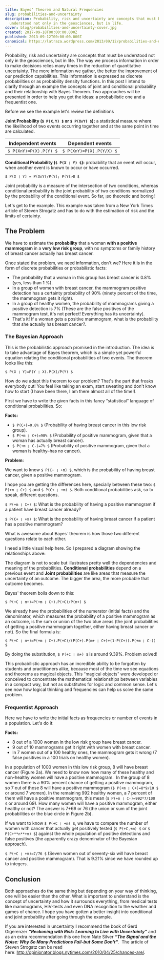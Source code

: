 ```yaml
---
title: Bayes' Theorem and Natural Frequencies
slug: probabilities-and-uncertainty
description: Probability, risk and uncertainty are concepts that must be
  understood not only in the geosciences, but in life.
cover: blog/probabilities-and-uncertainty-cover.jpg
created: 2017-09-18T00:00:00.000Z
published: 2013-09-12T00:00:00.000Z
canonical: https://latraza.wordpress.com/2013/09/12/probabilities-and-uncertainty-bayes-theorem-and-natural-frequencies/
---
```

Probability, risk and uncertainty are concepts that must be understood not only in the geosciences, but in life. The way we process information in order to make decisions relies many times in the reduction of quantitative uncertainty. The more information we gather, the better the improvement of our prediction capabilities. This information is expressed as discrete probabilities or as probability density functions. In this post I intend to clarify through an example the concepts of joint and conditional probability and their relationship with Bayes Theorem. Two approaches will be presented in order to help you get the ideas: a probabilistic one and a frequentist one.

Before we see the example let's review the definitions

**Joint Probability (`$ P(X,Y) $` or `$ P(X∩Y) $`):** a statistical measure where the likelihood of two events occurring together and at the same point in time are calculated.

| **Independent events** | **Dependent events**     |
| ---------------------- | ------------------------ |
| `$ P(X∩Y)=P(X).P(Y) $` | `$ P(X∩Y)=P(X).P(Y/X) $` |

**Conditional Probability (`$ P(X ❘ Y) $`):** probability that an event will occur, when another event is known to occur or have occurred.

`$ P(X ❘ Y) = P(X∩Y)/P(Y); P(Y)>0 $`

Joint probability is a measure of the intersection of two conditions, whereas conditional probability is the joint probability of two conditions normalized by the probability of the conditional event. So far, ¡so theoretic and boring!

Let's get to the example. This example was taken from a New York Times article of Steven Strogatz and has to do with the estimation of risk and the limits of certainty.

## The Problem

We have to estimate the **probability** that a woman **with a positive mammogram** in a **very low risk group**, with no symptoms or family history of breast cancer actually has breast cancer.

Once stated the problem, we need information, don't we? Here it is in the form of discrete probabilities or probabilistic facts:

* The probability that a woman in this group has breast cancer is 0.8% (yes, less than 1 %).
* In a group of women with breast cancer, the mammogram positive detection has a certainty probability of 90% (ninety percent of the time, the mammogram gets it right).
* In a group of healthy women, the probability of mammograms giving a positive detection is 7% (These are the false positives of the mammogram test, it's not perfect! Everything has its uncertainty).
* That's it! If a woman gets a positive mammogram, what is the probability that she actually has breast cancer?.

### The Bayesian Approach

This is the probabilistic approach promised in the introduction. The idea is to take advantage of Bayes theorem, which is a simple yet powerful equation relating the conditional probabilities of two events. The theorem looks like this:

`$ P(X ❘ Y)=P(Y ❘ X).P(X)/P(Y) $`

How do we adapt this theorem to our problem? That's the part that freaks everybody out! You feel like taking an exam, start sweating and don't know how to start (I have been there, I am there almost all of the time!).

First we have to write the given facts in this fancy “statistical” language of conditional probabilities. So:

**Facts:**

* `$ P(C+)=0.8% $` (Probability of having breast cancer in this low risk group).
* `$ P(+m ❘ C+)=90% $` (Probability of positive mammogram, given that a woman has actually breast cancer).
* `$ P(+m ❘ C-)=7% $` (Probability of positive mammogram, given that a woman is healthy–has no cancer).

**Problem:**

We want to know `$ P(C+ ❘ +m) $`, which is the probability of having breast cancer, given a positive mammogram.

I hope you are getting the differences here, specially between these two: `$ P(+m ❘ C+) $` and `$ P(C+ ❘ +m) $`. Both conditional probabilities ask, so to speak, different questions.

`$ P(+m ❘ C+) $`: What is the probability of having a positive mammogram if a patient have breast cancer already?

`$ P(C+ ❘ +m) $`: What is the probability of having breast cancer if a patient has a positive mammogram?

What is awesome about Bayes´ theorem is how those two different questions relate to each other.

I need a little visual help here. So I prepared a diagram showing the relationships above:

<blog-image src="blog/probabilities-and-uncertainty-figure_1.jpg" width="1646" height="696" alt="Figure 1: Visual representation of Conditional and Joint probabilities"></blog-image>

The diagram is not to scale but illustrates pretty well the dependencies and meaning of the probabilities. **Conditional probabilities** depend on a previous event and **Joint probabilities** are like areas that measure the uncertainty of an outcome. The bigger the area, the more probable that outcome becomes.

Bayes' theorem boils down to this:

`$ P(+C ❘ m+)=P(+m ❘ C+).P(+C)/P(m+) $`

We already have the probabilities of the numerator (initial facts) and the denominator, which measures the probability of a positive mammogram as an outcome, is the sum or union of the two blue areas (the joint probabilities of getting a positive mammogram together, either having breast cancer or not). So the final formula is:

`$ P(+C ❘ m+)=P(+m ❘ C+).P(+C)/(P(C+).P(m+ ❘ C+)+(1-P(C+)).P(+m ❘ C-)) $`

By doing the substitution, `$ P(+C ❘ m+) $` is around 9.39%. Problem solved!

This probabilistic approach has an incredible ability to be forgotten by students and practitioners alike, because most of the time we see equations and theorems as magical objects. This “magical objects” were developed or conceived to concentrate the mathematical relationships between variables in a compact way, but not as substitutes for logic and common sense. Let's see now how logical thinking and frequencies can help us solve the same problem.

### Frequentist Approach

Here we have to write the initial facts as frequencies or number of events in a population. Let's do it:

**Facts:**

* 8 out of a 1000 women in the low risk group have breast cancer.
* 9 out of 10 mammograms get it right with women with breast cancer.
* In 7 women out of a 100 healthy ones, the mammogram gets it wrong (7 false positives in a 100 trials on healthy women).

In a population of 1000 women in this low risk group, 8 will have breast cancer (Figure 2a). We need to know now how many of these healthy and non-healthy women will have a positive mammogram.  In the group of 8 women there is a 90% percent chance of getting a positive mammogram, so 7 out of those 8 will have a positive mammogram (`$ P(+m ❘ C+)=8*9/10 $` or around 7 women). In the remaining 992 healthy women, a 7 percent of them will have a positive mammogram, this mean (`$ P(+m ❘ C-)=992*7/100 $` or around 69). How many women will have a positive mammogram, either healthy or not? The answer is 7+69 or 76 (the union or sum of the joint probabilities or the blue circle in Figure 2b).

<blog-image src="blog/probabilities-and-uncertainty-figure_2.jpg" width="487" height="257" alt="Figure 2: a) Representation of women with breast cancer to healthy ones. b) The blue circle represents the union of the joint probabilities of getting a positive mammogram in the populations of 'a'.s"></blog-image>

If we want to know `$ P(+C ❘ +m) $`, we have to compare the number of women with cancer that actually get positively tested (`$ P(+C,+m) $` or `$ P(C+**∩**+m) $`) against the whole population of positive detections and false positives (the apparently crazy denominator of the Bayesian approach).

`$ P(+C ❘ +m)=7/76 $` (Seven women out of seventy-six will have breast cancer and positive mammogram). That is 9.21% since we have rounded up to integers.

## Conclusion

Both approaches do the same thing but depending on your way of thinking, one will be easier than the other. What is important to understand is the concept of uncertainty and how it surrounds everything, from medical tests like mammograms, HIV-tests and even DNA recognition to the weather and games of chance. I hope you have gotten a better insight into conditional and joint probability after going through the example.

If you are interested in uncertainty I recommend the book of Gerd Gigerenzer ***“Reckoning with Risk: Learning to Live with Uncertainty”*** and as an extra recommendation this one from Nate Silver ***“The Signal and the Noise: Why So Many Predictions Fail-but Some Don't”***.  The article of Steven Strogatz can be read here: <http://opinionator.blogs.nytimes.com/2010/04/25/chances-are/>.
